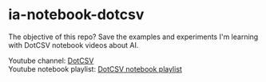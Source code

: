 # ia-notebook-dotcsv

The objective of this repo? Save the examples and experiments I'm learning with DotCSV notebook videos about AI.  

Youtube channel: [DotCSV](https://www.youtube.com/channel/UCy5znSnfMsDwaLlROnZ7Qbg)  
Youtube notebook playlist: [DotCSV notebook playlist](https://www.youtube.com/watch?v=w2RJ1D6kz-o&list=PL-Ogd76BhmcCO4VeOlIH93BMT5A_kKAXp)
